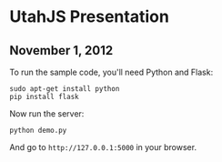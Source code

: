 UtahJS Presentation
===================

November 1, 2012
----------------

To run the sample code, you'll need Python and Flask:

	sudo apt-get install python
	pip install flask

Now run the server:

	python demo.py

And go to `http://127.0.0.1:5000` in your browser.